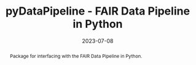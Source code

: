 ---
title: 'pyDataPipeline - FAIR Data Pipeline in Python'
authors:
- Ryan Field
- Dennis Reddhoff
- Robert Turner
- Bruno Viola
- Kristian Zarabski
date: '2023-07-08'
publishDate: '2023-07-08T12:00:00.229650Z'
publication_types:
- software
publication: 'Zenodo'
abstract: Package for interfacing with the FAIR Data Pipeline in Python.
links:
- name: DOI
  url: https://zenodo.org/doi/10.5281/zenodo.5548002
- name: GitHub
  url: https://github.com/FAIRDataPipeline/pyDataPipeline
- name: PyPi
  url: https://pypi.org/project/data_pipeline_api/
---